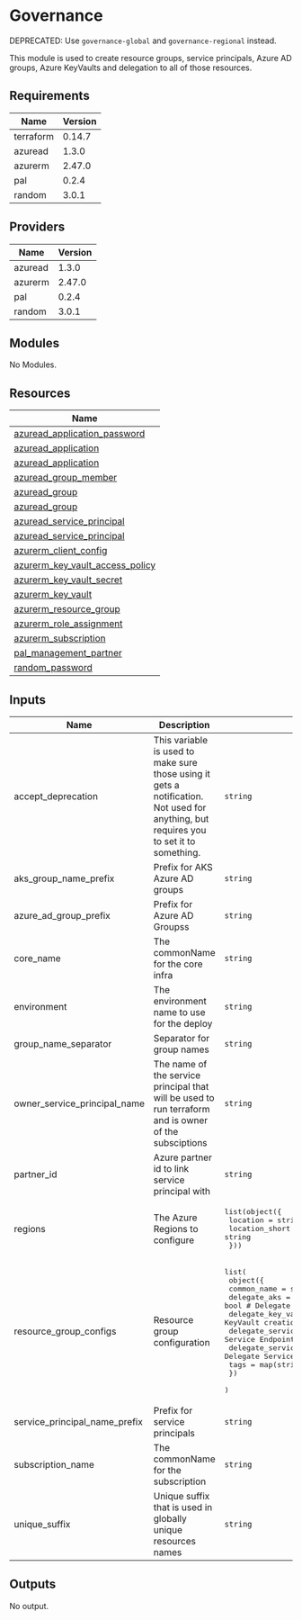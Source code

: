 # Governance

DEPRECATED: Use `governance-global` and `governance-regional` instead.

This module is used to create resource groups, service principals, Azure AD groups, Azure KeyVaults and delegation to all of those resources.

## Requirements

| Name | Version |
|------|---------|
| terraform | 0.14.7 |
| azuread | 1.3.0 |
| azurerm | 2.47.0 |
| pal | 0.2.4 |
| random | 3.0.1 |

## Providers

| Name | Version |
|------|---------|
| azuread | 1.3.0 |
| azurerm | 2.47.0 |
| pal | 0.2.4 |
| random | 3.0.1 |

## Modules

No Modules.

## Resources

| Name |
|------|
| [azuread_application_password](https://registry.terraform.io/providers/hashicorp/azuread/1.3.0/docs/resources/application_password) |
| [azuread_application](https://registry.terraform.io/providers/hashicorp/azuread/1.3.0/docs/data-sources/application) |
| [azuread_application](https://registry.terraform.io/providers/hashicorp/azuread/1.3.0/docs/resources/application) |
| [azuread_group_member](https://registry.terraform.io/providers/hashicorp/azuread/1.3.0/docs/resources/group_member) |
| [azuread_group](https://registry.terraform.io/providers/hashicorp/azuread/1.3.0/docs/data-sources/group) |
| [azuread_group](https://registry.terraform.io/providers/hashicorp/azuread/1.3.0/docs/resources/group) |
| [azuread_service_principal](https://registry.terraform.io/providers/hashicorp/azuread/1.3.0/docs/data-sources/service_principal) |
| [azuread_service_principal](https://registry.terraform.io/providers/hashicorp/azuread/1.3.0/docs/resources/service_principal) |
| [azurerm_client_config](https://registry.terraform.io/providers/hashicorp/azurerm/2.47.0/docs/data-sources/client_config) |
| [azurerm_key_vault_access_policy](https://registry.terraform.io/providers/hashicorp/azurerm/2.47.0/docs/resources/key_vault_access_policy) |
| [azurerm_key_vault_secret](https://registry.terraform.io/providers/hashicorp/azurerm/2.47.0/docs/resources/key_vault_secret) |
| [azurerm_key_vault](https://registry.terraform.io/providers/hashicorp/azurerm/2.47.0/docs/resources/key_vault) |
| [azurerm_resource_group](https://registry.terraform.io/providers/hashicorp/azurerm/2.47.0/docs/resources/resource_group) |
| [azurerm_role_assignment](https://registry.terraform.io/providers/hashicorp/azurerm/2.47.0/docs/resources/role_assignment) |
| [azurerm_subscription](https://registry.terraform.io/providers/hashicorp/azurerm/2.47.0/docs/data-sources/subscription) |
| [pal_management_partner](https://registry.terraform.io/providers/xenitab/pal/0.2.4/docs/resources/management_partner) |
| [random_password](https://registry.terraform.io/providers/hashicorp/random/3.0.1/docs/resources/password) |

## Inputs

| Name | Description | Type | Default | Required |
|------|-------------|------|---------|:--------:|
| accept\_deprecation | This variable is used to make sure those using it gets a notification. Not used for anything, but requires you to set it to something. | `string` | n/a | yes |
| aks\_group\_name\_prefix | Prefix for AKS Azure AD groups | `string` | `"aks"` | no |
| azure\_ad\_group\_prefix | Prefix for Azure AD Groupss | `string` | `"az"` | no |
| core\_name | The commonName for the core infra | `string` | n/a | yes |
| environment | The environment name to use for the deploy | `string` | n/a | yes |
| group\_name\_separator | Separator for group names | `string` | `"-"` | no |
| owner\_service\_principal\_name | The name of the service principal that will be used to run terraform and is owner of the subsciptions | `string` | n/a | yes |
| partner\_id | Azure partner id to link service principal with | `string` | `""` | no |
| regions | The Azure Regions to configure | <pre>list(object({<br>    location       = string<br>    location_short = string<br>  }))</pre> | n/a | yes |
| resource\_group\_configs | Resource group configuration | <pre>list(<br>    object({<br>      common_name                = string<br>      delegate_aks               = bool # Delegate aks permissions<br>      delegate_key_vault         = bool # Delegate KeyVault creation<br>      delegate_service_endpoint  = bool # Delegate Service Endpoint permissions<br>      delegate_service_principal = bool # Delegate Service Principal<br>      tags                       = map(string)<br>    })<br>  )</pre> | n/a | yes |
| service\_principal\_name\_prefix | Prefix for service principals | `string` | `"sp"` | no |
| subscription\_name | The commonName for the subscription | `string` | n/a | yes |
| unique\_suffix | Unique suffix that is used in globally unique resources names | `string` | `""` | no |

## Outputs

No output.
